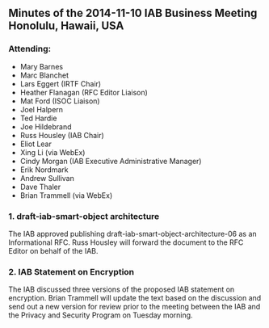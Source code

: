 
Minutes of the 2014-11-10 IAB Business Meeting
Honolulu, Hawaii, USA
--------------------------------------------------------------------


### Attending:


* Mary Barnes
* Marc Blanchet
* Lars Eggert (IRTF Chair)
* Heather Flanagan (RFC Editor Liaison)
* Mat Ford (ISOC Liaison)
* Joel Halpern
* Ted Hardie
* Joe Hildebrand
* Russ Housley (IAB Chair)
* Eliot Lear
* Xing Li (via WebEx)
* Cindy Morgan (IAB Executive Administrative Manager)
* Erik Nordmark
* Andrew Sullivan
* Dave Thaler
* Brian Trammell (via WebEx)


### 1. draft-iab-smart-object architecture


The IAB approved publishing draft-iab-smart-object-architecture-06 as an Informational RFC. Russ Housley will forward the document to the RFC Editor on behalf of the IAB.


### 2. IAB Statement on Encryption


The IAB discussed three versions of the proposed IAB statement on encryption. Brian Trammell will update the text based on the discussion and send out a new version for review prior to the meeting between the IAB and the Privacy and Security Program on Tuesday morning.



